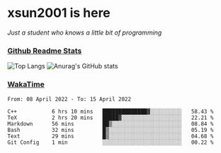 # xsun2001 is here

*Just a student who knows a little bit of programming*

### [Github Readme Stats](https://github.com/anuraghazra/github-readme-stats)

![Top Langs](https://github-readme-stats.vercel.app/api/top-langs/?username=xsun2001&layout=compact&theme=radical) ![Anurag's GitHub stats](https://github-readme-stats.vercel.app/api?username=xsun2001&show_icons=true&theme=radical)

### [WakaTime](https://wakatime.com)

<!--START_SECTION:waka-->

```text
From: 08 April 2022 - To: 15 April 2022

C++           6 hrs 10 mins   ██████████████▓░░░░░░░░░░   58.43 %
TeX           2 hrs 20 mins   █████▓░░░░░░░░░░░░░░░░░░░   22.21 %
Markdown      56 mins         ██▒░░░░░░░░░░░░░░░░░░░░░░   08.84 %
Bash          32 mins         █▒░░░░░░░░░░░░░░░░░░░░░░░   05.19 %
Text          29 mins         █▒░░░░░░░░░░░░░░░░░░░░░░░   04.68 %
Git Config    1 min           ░░░░░░░░░░░░░░░░░░░░░░░░░   00.22 %
```

<!--END_SECTION:waka-->
